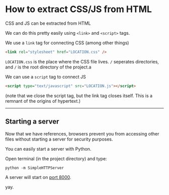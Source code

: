 # How to extract CSS/JS from HTML

CSS and JS can be extracted from HTML

We can do this pretty easily using `<link>` and `<script>` tags.

We use a `link` tag for connecting CSS (among other things)

```html
<link rel="stylesheet" href="LOCATION.css" />
```
`LOCATION.css` is the place where the CSS file lives. `/` seperates directories, and `/` is the root directory of the project.a


We can use a `script` tag to connect JS
```html
<script type="text/javascript" src="LOCATION.js"></script>
```

(note that we close the script tag, but the link tag closes itself. This is a remnant of the origins of hypertext.)

---

## Starting a server
Now that we have references, browsers prevent you from accessing other files without starting a server for security purposes. 

You can easily start a server with Python.

Open terminal (in the project directory) and type:

```shell
python -m SimpleHTTPServer
```

A server will start on [port 8000](https://localhost:8000).

yay.